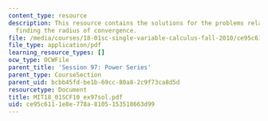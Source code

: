 ```yaml
---
content_type: resource
description: This resource contains the solutions for the problems related to the
  finding the radius of convergence.
file: /media/courses/18-01sc-single-variable-calculus-fall-2010/ce95c6111e8e778a8105153518663d99_MIT18_01SCF10_ex97sol.pdf
file_type: application/pdf
learning_resource_types: []
ocw_type: OCWFile
parent_title: 'Session 97: Power Series'
parent_type: CourseSection
parent_uid: bcbb45fd-be1b-69cc-80a8-2c9f73ca8d5d
resourcetype: Document
title: MIT18_01SCF10_ex97sol.pdf
uid: ce95c611-1e8e-778a-8105-153518663d99
---
```

